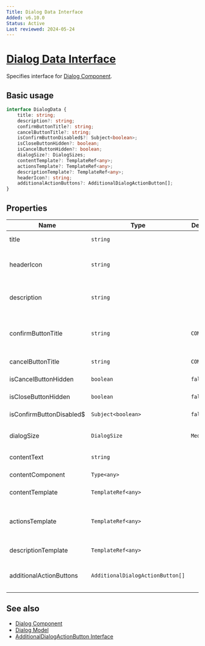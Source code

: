 ```yaml
---
Title: Dialog Data Interface
Added: v6.10.0
Status: Active
Last reviewed: 2024-05-24
---
```


# [Dialog Data Interface](../../../lib/core/src/lib/dialogs/dialog/dialog-data.interface.ts "Defined in dialog-data.interface.ts")

Specifies interface for [Dialog Component](../dialogs/dialog.md).

## Basic usage

```ts
interface DialogData {
    title: string;
    description?: string;
    confirmButtonTitle?: string;
    cancelButtonTitle?: string;
    isConfirmButtonDisabled$?: Subject<boolean>;
    isCloseButtonHidden?: boolean;
    isCancelButtonHidden?: boolean;
    dialogSize?: DialogSizes;
    contentTemplate?: TemplateRef<any>;
    actionsTemplate?: TemplateRef<any>;
    descriptionTemplate?: TemplateRef<any>;
    headerIcon?: string;
    additionalActionButtons?: AdditionalDialogActionButton[];
}
```

## Properties

| Name | Type | Default value | Description |
| ---- | ---- | ------------- | ----------- |
| title | `string` |    | It will be placed in the dialog title section. |
| headerIcon | `string` |    | It will be placed in header section. Should be used with Alert dialogs. (optional) |
| description | `string` |    | It will be placed first in the dialog content section. Non-scrollable content. (optional) |
| confirmButtonTitle | `string` | `COMMON.APPLY` | Confirmation action. After this, the dialog is closed and the `isConfirmButtonDisabled$` is set to `true`. (optional) |
| cancelButtonTitle | `string` | `COMMON.CANCEL` | Cancellation action. After this, the dialog is closed |
| isCancelButtonHidden | `boolean` | `false` | Toggles cancel button visibility. (optional) |
| isCloseButtonHidden | `boolean` | `false` | Toggles close button visibility. (optional) |
| isConfirmButtonDisabled$ | `Subject<boolean>` | `false` | Toggles confirm button disability. (optional) |
| dialogSize | `DialogSize` | `Medium` | Set dialog size. Can be `Large`, `Medium`, `Alert`. (optional) |
| contentText | `string` |    | Inserts a content text. (optional) |
| contentComponent | `Type<any>` |    | Inserts a content component. (optional) |
| contentTemplate | `TemplateRef<any>` |    | Inserts a content template. (optional) |
| actionsTemplate | `TemplateRef<any>` |    | Inserts a template styled on the left. Should be used for additional `mat-button` style buttons. (optional) |
| descriptionTemplate | `TemplateRef<any>` |    | Inserts a description template. (optional) |
| additionalActionButtons | `AdditionalDialogActionButton[]` |    | Inserts additional base-styled buttons into the action bar on the left. (optional) |

## See also

- [Dialog Component](../dialogs/dialog.md)
- [Dialog Model](../models/dialog.model.md)
- [AdditionalDialogActionButton Interface](./additional-dialog-action-button.interface.md)
